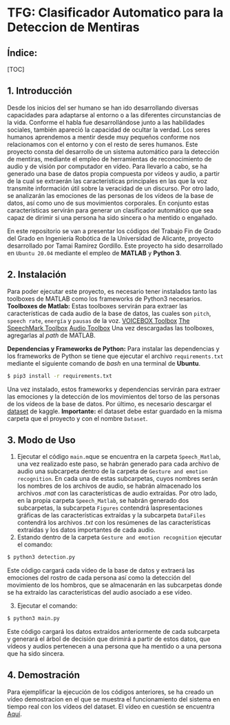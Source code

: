 # TFG: Clasificador Automatico para la Deteccion de Mentiras
## Índice:

[TOC]

## 1.  Introducción
Desde los inicios del ser humano se han ido desarrollando diversas capacidades para adaptarse al entorno o a las diferentes circunstancias de la vida. Conforme el habla fue desarrollándose junto a las habilidades sociales, también apareció la capacidad de ocultar la verdad. Los seres humanos aprendemos a mentir desde muy pequeños conforme nos relacionamos con el entorno y con el resto de seres humanos.
Este proyecto consta del desarrollo de un sistema automático para la detección de mentiras,
mediante el empleo de herramientas de reconocimiento de audio y de visión por computador en vı́deo. Para llevarlo a cabo, se ha generado una base de datos propia compuesta por vı́deos y audio, a partir de la cual se extraerán las caracterı́sticas principales en las que la voz transmite información útil sobre la veracidad de un discurso. Por otro lado, se analizarán las emociones de las personas de los vı́deos de la base de datos, ası́ como uno de sus movimientos corporales. En conjunto estas caracterı́sticas servirán para generar un clasificador automático que sea capaz de dirimir si una persona ha sido sincera o ha mentido o engañado.

En este repositorio se van a presentar los códigos del Trabajo Fin de Grado del Grado en Ingeniería Robótica de la Universidad de Alicante, proyecto desarrollado por Tamai Ramírez Gordillo.  Este proyecto ha sido desarrollado en `Ubuntu 20.04` mediante el empleo de **MATLAB** y **Python 3**.
## 2. Instalación
Para poder ejecutar este proyecto, es necesario tener instalados tanto las toolboxes de MATLAB como los frameworks de Python3 necesarios.
**Toolboxes de Matlab:**
Estas toolboxes servirán para extraer las características de cada audio de la base de datos, las cuales son `pitch`, `speech rate`, `energía` y `pausas` de la voz.
 [VOICEBOX Toolbox](http://www.ee.ic.ac.uk/hp/staff/dmb/voicebox/voicebox.html#analysis "VOICEBOX Toolbox")
 [The SpeechMark Toolbox](https://speechmrk.com/speechmark-products-downloads/the-speechmark-matlab-toolbox/ "The SpeechMark Toolbox")
[Audio Toolbox](https://es.mathworks.com/products/audio.html "Audio Toolbox")
Una vez descargadas las toolboxes, agregarlas al *path* de MATLAB.

**Dependencias y Frameworks de Python:**
Para instalar las dependencias y los frameworks de Python se tiene que ejecutar el archivo `requirements.txt`  mediante el siguiente comando de *bash* en una terminal de **Ubuntu**.
```bash
$ pip3 install -r requirements.txt
```
Una vez instalado, estos frameworks y dependencias servirán para extraer las emociones y la detección de los movimientos del torso de las personas de los vídeos de la base de datos.
Por último, es necesario descargar el [dataset](www.kaggle.com/dataset/6bb95f89ef2bfd8df571ad3cc6e70f862d198e6748bd7ba807543a9d3589c7c5 "dataset") de kaggle. **Importante:** el dataset debe estar guardado en la misma carpeta que el proyecto y con el nombre `Dataset`.
## 3. Modo de Uso
1. Ejecutar el código `main.m`que se encuentra en la carpeta `Speech_Matlab`, una vez realizado este paso, se habrán generado para cada archivo de audio una subcarpeta dentro de la carpeta de `Gesture and emotion recognition`. En cada una de estas subcarpetas, cuyos nombres serán los nombres de los archivos de audio,  se habrán almacenado los archivos *.mat* con las características de audio extraídas. Por otro lado, en la propia carpeta `Speech_Matlab`, se habrán generado dos subcarpetas, la subcarpeta `Figures` contendrá laspresentaciones gráficas de las características extraídas y la subcarpeta `DataFiles` contendrá los archivos *.txt* con los resúmenes de las características extraídas y los datos importantes de cada audio.
2. Estando dentro de la carpeta  `Gesture and emotion recognition` ejecutar el comando:
```bash
$ python3 detection.py
```
Este código cargará cada vídeo de la base de datos y extraerá las emociones del rostro de cada persona así como la detección del movimiento de los hombros, que se almacenarán en las subcarpetas donde se ha extraído las características del audio asociado a ese vídeo.

3. Ejecutar el comando:
```bash
$ python3 main.py
```
Este código cargará los datos extraídos anteriormente de cada subcarpeta y generará el árbol de decisión que dirimirá a partir de estos datos, que vídeos y audios pertenecen a una persona que ha mentido o a una persona que ha sido sincera.

## 4. Demostración
Para ejemplificar la ejecución de los códigos anteriores, se ha creado un vídeo demostracion en el que se muestra el funcionamiento del sistema en tiempo real con los vídeos del dataset. El vídeo en cuestión se encuentra [Aquí](https://youtu.be/NqE1uMfK7sQ "Aquí").
